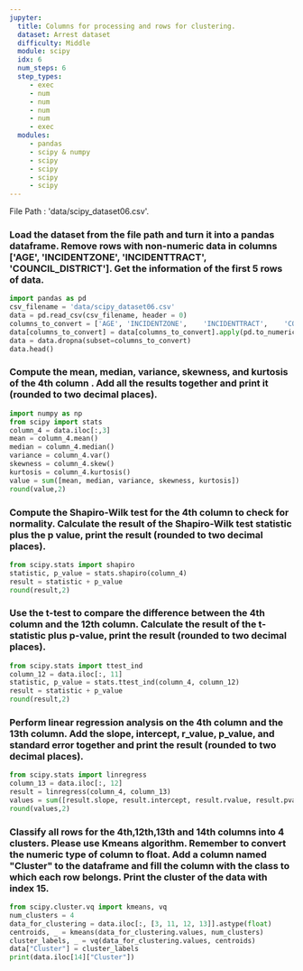 ```yaml
---
jupyter:
  title: Columns for processing and rows for clustering.
  dataset: Arrest dataset
  difficulty: Middle
  module: scipy
  idx: 6
  num_steps: 6
  step_types:
     - exec
     - num
     - num
     - num
     - num
     - exec
  modules:
     - pandas
     - scipy & numpy
     - scipy
     - scipy
     - scipy
     - scipy
---
```


File Path : 'data/scipy_dataset06.csv'.

### Load the dataset from the file path and turn it into a pandas dataframe. Remove rows with non-numeric data in columns ['AGE', 'INCIDENTZONE',	'INCIDENTTRACT',	'COUNCIL_DISTRICT']. Get the information of the first 5 rows of data. 
```python
import pandas as pd
csv_filename = 'data/scipy_dataset06.csv'
data = pd.read_csv(csv_filename, header = 0)
columns_to_convert = ['AGE', 'INCIDENTZONE',	'INCIDENTTRACT',	'COUNCIL_DISTRICT']
data[columns_to_convert] = data[columns_to_convert].apply(pd.to_numeric, errors='coerce')
data = data.dropna(subset=columns_to_convert)
data.head()
```

### Compute the mean, median, variance, skewness, and kurtosis of the 4th column . Add all the results together and print it (rounded to two decimal places).
```python
import numpy as np
from scipy import stats
column_4 = data.iloc[:,3]
mean = column_4.mean()
median = column_4.median()
variance = column_4.var()
skewness = column_4.skew()
kurtosis = column_4.kurtosis()
value = sum([mean, median, variance, skewness, kurtosis])
round(value,2)
```

### Compute the Shapiro-Wilk test for the 4th column to check for normality. Calculate the result of the Shapiro-Wilk test statistic plus the p value, print the result (rounded to two decimal places).
```python
from scipy.stats import shapiro
statistic, p_value = stats.shapiro(column_4)
result = statistic + p_value
round(result,2)
```

### Use the t-test to compare the difference between the 4th column and the 12th column. Calculate the result of the t-statistic plus p-value, print the result (rounded to two decimal places).
```python
from scipy.stats import ttest_ind
column_12 = data.iloc[:, 11]
statistic, p_value = stats.ttest_ind(column_4, column_12)
result = statistic + p_value
round(result,2)
```

### Perform linear regression analysis on the 4th column and the 13th column. Add the slope, intercept, r_value, p_value, and standard error together and print the result (rounded to two decimal places).
```python
from scipy.stats import linregress
column_13 = data.iloc[:, 12]
result = linregress(column_4, column_13)
values = sum([result.slope, result.intercept, result.rvalue, result.pvalue, result.stderr])
round(values,2)
```

### Classify all rows for the 4th,12th,13th and 14th columns into 4 clusters. Please use Kmeans algorithm. Remember to convert the numeric type of column to float. Add a column named "Cluster" to the dataframe and fill the column with the class to which each row belongs. Print the cluster of the data with index 15.
```python
from scipy.cluster.vq import kmeans, vq
num_clusters = 4
data_for_clustering = data.iloc[:, [3, 11, 12, 13]].astype(float)
centroids, _ = kmeans(data_for_clustering.values, num_clusters)
cluster_labels, _ = vq(data_for_clustering.values, centroids)
data["Cluster"] = cluster_labels
print(data.iloc[14]["Cluster"])
```
